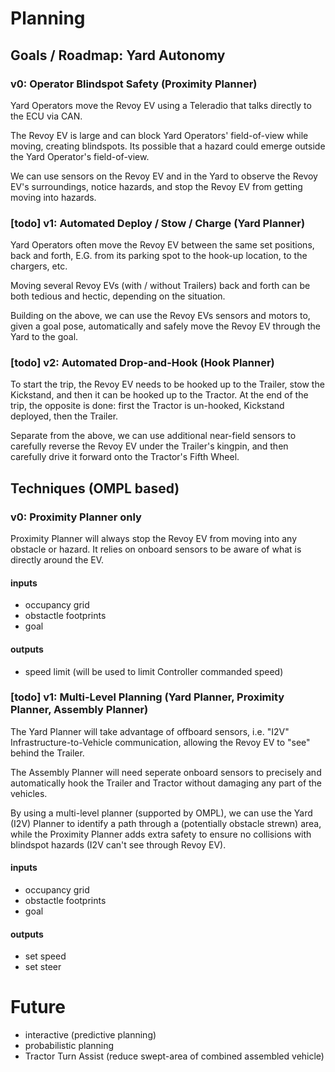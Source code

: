 # Planning

## Goals / Roadmap: Yard Autonomy

### v0: Operator Blindspot Safety (Proximity Planner)

Yard Operators move the Revoy EV using a Teleradio that talks directly to the ECU via CAN.

The Revoy EV is large and can block Yard Operators' field-of-view while moving, creating blindspots. Its possible that a hazard could emerge outside the Yard Operator's field-of-view.

We can use sensors on the Revoy EV and in the Yard to observe the Revoy EV's surroundings, notice hazards, and stop the Revoy EV from getting moving into hazards.

### [todo] v1: Automated Deploy / Stow / Charge (Yard Planner)

Yard Operators often move the Revoy EV between the same set positions, back and forth, E.G. from its parking spot to the hook-up location, to the chargers, etc.

Moving several Revoy EVs (with / without Trailers) back and forth can be both tedious and hectic, depending on the situation.

Building on the above, we can use the Revoy EVs sensors and motors to, given a goal pose, automatically and safely move the Revoy EV through the Yard to the goal.

### [todo] v2: Automated Drop-and-Hook (Hook Planner)

To start the trip, the Revoy EV needs to be hooked up to the Trailer, stow the Kickstand, and then it can be hooked up to the Tractor. At the end of the trip, the opposite is done: first the Tractor is un-hooked, Kickstand deployed, then the Trailer.

Separate from the above, we can use additional near-field sensors to carefully reverse the Revoy EV under the Trailer's kingpin, and then carefully drive it forward onto the Tractor's Fifth Wheel.

## Techniques (OMPL based)

### v0: Proximity Planner only

Proximity Planner will always stop the Revoy EV from moving into any obstacle or hazard. It relies on onboard sensors to be aware of what is directly around the EV.

#### inputs

- occupancy grid
- obstactle footprints
- goal

#### outputs

- speed limit (will be used to limit Controller commanded speed)

### [todo] v1: Multi-Level Planning (Yard Planner, Proximity Planner, Assembly Planner)

The Yard Planner will take advantage of offboard sensors, i.e. "I2V" Infrastructure-to-Vehicle communication, allowing the Revoy EV to "see" behind the Trailer.

The Assembly Planner will need seperate onboard sensors to precisely and automatically hook the Trailer and Tractor without damaging any part of the vehicles.

By using a multi-level planner (supported by OMPL), we can use the Yard (I2V) Planner to identify a path through a (potentially obstacle strewn) area, while the Proximity Planner adds extra safety to ensure no collisions with blindspot hazards (I2V can't see through Revoy EV).

#### inputs

- occupancy grid
- obstactle footprints
- goal

#### outputs

- set speed
- set steer

# Future

- interactive (predictive planning)
- probabilistic planning
- Tractor Turn Assist (reduce swept-area of combined assembled vehicle)

